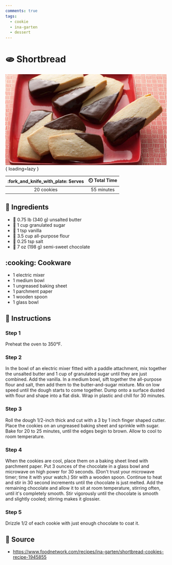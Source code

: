 ```yaml
---
comments: true
tags:
  - cookie
  - ina-garten
  - dessert
---
```

# :flatbread: Shortbread

![Shortbread][1]{ loading=lazy }

| :fork_and_knife_with_plate: Serves | :timer_clock: Total Time |
|:----------------------------------:|:-----------------------: |
| 20 cookies | 55 minutes |

## :salt: Ingredients

- :butter: 0.75 lb (340 g) unsalted butter
- :candy: 1 cup granulated sugar
- :icecream: 1 tsp vanilla
- :ear_of_rice: 3.5 cup all-purpose flour
- :salt: 0.25 tsp salt
- :chocolate_bar: 7 oz (198 g) semi-sweet chocolate

## :cooking: Cookware

- 1 electric mixer
- 1 medium bowl
- 1 ungreased baking sheet
- 1 parchment paper
- 1 wooden spoon
- 1 glass bowl

## :pencil: Instructions

### Step 1

Preheat the oven to 350°F.

### Step 2

In the bowl of an electric mixer fitted with a paddle attachment, mix together the unsalted butter and 1 cup of
granulated sugar until they are just combined. Add the vanilla. In a medium bowl, sift together the all-purpose flour
and salt, then add them to the butter-and-sugar mixture. Mix on low speed until the dough starts to come together. Dump
onto a surface dusted with flour and shape into a flat disk. Wrap in plastic and chill for 30 minutes.

### Step 3

Roll the dough 1/2-inch thick and cut with a 3 by 1 inch finger shaped cutter. Place the cookies on an ungreased baking
sheet and sprinkle with sugar. Bake for 20 to 25 minutes, until the edges begin to brown. Allow to cool to room
temperature.

### Step 4

When the cookies are cool, place them on a baking sheet lined with parchment paper. Put 3 ounces of the chocolate in a
glass bowl and microwave on high power for 30 seconds. (Don't trust your microwave timer; time it with your watch.) Stir
with a wooden spoon. Continue to heat and stir in 30 second increments until the chocolate is just melted. Add the
remaining chocolate and allow it to sit at room temperature, stirring often, until it's completely smooth. Stir
vigorously until the chocolate is smooth and slightly cooled; stirring makes it glossier.

### Step 5

Drizzle 1/2 of each cookie with just enough chocolate to coat it.

## :link: Source

- <https://www.foodnetwork.com/recipes/ina-garten/shortbread-cookies-recipe-1945855>

[1]: <../assets/images/shortbread.jpg>

